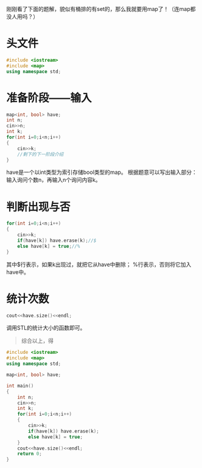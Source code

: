 刚刚看了下面的题解，貌似有桶排的有set的，那么我就要用map了！（连map都没人用吗？）

# 头文件

```cpp
#include <iostream>
#include <map>
using namespace std;
```

# 准备阶段——输入

```cpp
map<int, bool> have;
int n;
cin>>n;
int k;
for(int i=0;i<n;i++) 
{
	cin>>k;
    //剩下的下一阶段介绍
}
```

have是一个以int类型为索引存储bool类型的map。
根据题意可以写出输入部分：输入询问个数n，再输入n个询问内容k。

# 判断出现与否

```cpp
for(int i=0;i<n;i++) 
{
	cin>>k;
	if(have[k]) have.erase(k);//$
	else have[k] = true;//%
}
```

其中$行表示，如果k出现过，就把它从have中删除；
%行表示，否则将它加入have中。

# 统计次数

```cpp
cout<<have.size()<<endl;
```

调用STL的统计大小的函数即可。

> 综合以上，得

```cpp
#include <iostream>
#include <map>
using namespace std;

map<int, bool> have;

int main()
{
	int n;
	cin>>n;
	int k;
	for(int i=0;i<n;i++) 
	{
		cin>>k;
		if(have[k]) have.erase(k);
		else have[k] = true;
	}
	cout<<have.size()<<endl;
	return 0;
}
```